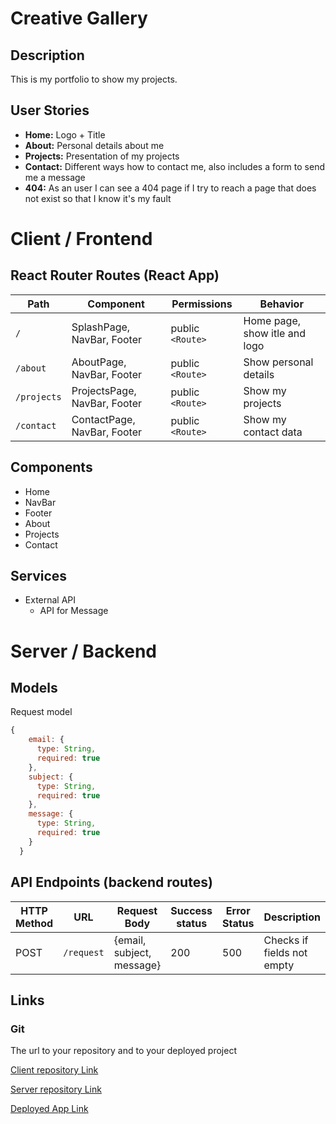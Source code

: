 # Creative Gallery

## Description

This is my portfolio to show my projects.

## User Stories

-  **Home:** Logo + Title
-  **About:** Personal details about me 
-  **Projects:** Presentation of my projects
-  **Contact:** Different ways how to contact me, also includes a form to send me a message
-  **404:** As an user I can see a 404 page if I try to reach a page that does not exist so that I know it's my fault

# Client / Frontend

## React Router Routes (React App)
| Path                      | Component                      | Permissions | Behavior                                                     |
| ------------------------- | -------------------------------| ---------------- | --------------------------------|
| `/`                       | SplashPage, NavBar, Footer     | public `<Route>` | Home page, show itle and logo   |            
| `/about`                  | AboutPage, NavBar, Footer      | public `<Route>` | Show personal details           |
| `/projects`               | ProjectsPage, NavBar, Footer   | public `<Route>` | Show my projects                |
| `/contact`                | ContactPage, NavBar, Footer    | public `<Route>` | Show my contact data            |

## Components

- Home
- NavBar
- Footer
- About
- Projects
- Contact

## Services

- External API
  - API for Message

# Server / Backend

## Models

Request model

```javascript
{
    email: {
      type: String,
      required: true
    },
    subject: {
      type: String,
      required: true
    },
    message: {
      type: String,
      required: true
    }
  }
```

## API Endpoints (backend routes)

| HTTP Method | URL                         | Request Body                 | Success status | Error Status | Description                |
| ----------- | --------------------------- | ---------------------------- | -------------- | ------------ | -------------------------- |
| POST        | `/request`                  | {email, subject, message}    | 200            | 500          | Checks if fields not empty |


## Links

### Git

The url to your repository and to your deployed project

[Client repository Link](https://github.com/christiangerbig/creative-gallery-client)

[Server repository Link](https://github.com/christiangerbig/creative-gallery-server)

[Deployed App Link](https://creativegallery.herokuapp.com/)